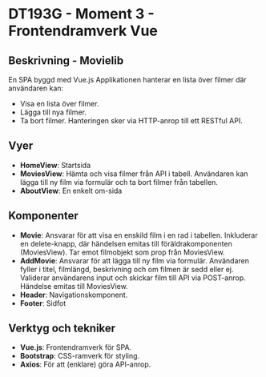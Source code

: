 # DT193G - Moment 3 - Frontendramverk Vue

## Beskrivning - Movielib
En SPA byggd med Vue.js Applikationen hanterar en lista över filmer där användaren kan:
- Visa en lista över filmer.
- Lägga till nya filmer.
- Ta bort filmer.
Hanteringen sker via HTTP-anrop till ett RESTful API.

## Vyer
- **HomeView**: Startsida 
- **MoviesView**: Hämta och visa filmer från API i tabell. Användaren kan lägga till ny film via formulär och ta bort filmer från tabellen.
- **AboutView**: En enkelt om-sida

## Komponenter
- **Movie**: Ansvarar för att visa en enskild film i en rad i tabellen. Inkluderar en delete-knapp, där händelsen emitas till föräldrakomponenten (MoviesView). Tar emot filmobjekt som prop från MoviesView.
- **AddMovie**: Ansvarar för att lägga till ny film via formulär. Användaren fyller i titel, filmlängd, beskrivning och om filmen är sedd eller ej. Validerar användarens input och skickar film till API via POST-anrop. Händelse emitas till MoviesView. 
- **Header**: Navigationskomponent.
- **Footer**: Sidfot

## Verktyg och tekniker
- **Vue.js**: Frontendramverk för SPA.
- **Bootstrap**: CSS-ramverk för styling.
- **Axios**: För att (enklare) göra API-anrop.